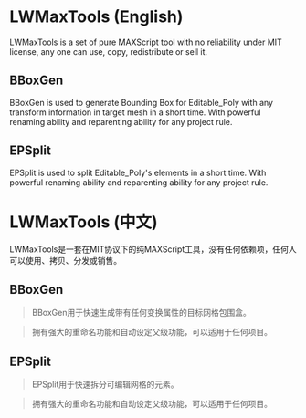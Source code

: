 # LWMaxTools (English)
LWMaxTools is a set of pure MAXScript tool with no reliability under MIT license, any one can use, copy, redistribute or sell it.

## BBoxGen
BBoxGen is used to generate Bounding Box for Editable_Poly with any transform information in target mesh in a short time.
With powerful renaming ability and reparenting ability for any project rule.

## EPSplit
EPSplit is used to split Editable_Poly's elements in a short time.
With powerful renaming ability and reparenting ability for any project rule.


# LWMaxTools (中文)
LWMaxTools是一套在MIT协议下的纯MAXScript工具，没有任何依赖项，任何人可以使用、拷贝、分发或销售。 
## BBoxGen

> BBoxGen用于快速生成带有任何变换属性的目标网格包围盒。

> 拥有强大的重命名功能和自动设定父级功能，可以适用于任何项目。

## EPSplit

> EPSplit用于快速拆分可编辑网格的元素。

> 拥有强大的重命名功能和自动设定父级功能，可以适用于任何项目。
